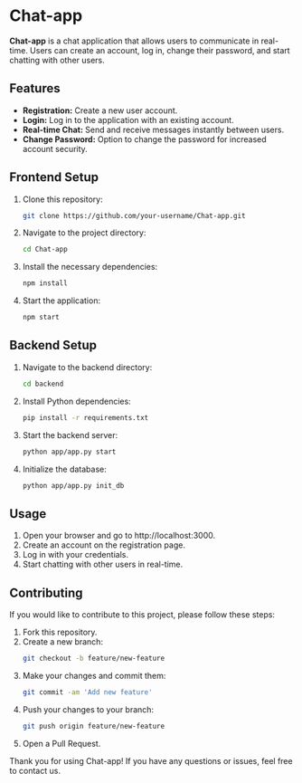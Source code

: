 # Chat-app

**Chat-app** is a chat application that allows users to communicate in real-time. Users can create an account, log in, change their password, and start chatting with other users.

## Features

- **Registration:** Create a new user account.
- **Login:** Log in to the application with an existing account.
- **Real-time Chat:** Send and receive messages instantly between users.
- **Change Password:** Option to change the password for increased account security.

## Frontend Setup

1. Clone this repository:
   ```bash
   git clone https://github.com/your-username/Chat-app.git

   ```
2. Navigate to the project directory:
   ```bash
   cd Chat-app

   ```
3. Install the necessary dependencies:
   ```bash
   npm install

   ```
4. Start the application:
   ```bash
   npm start
   ```

## Backend Setup

1. Navigate to the backend directory:

   ```bash
   cd backend

   ```

2. Install Python dependencies:

   ```bash
   pip install -r requirements.txt

   ```

3. Start the backend server:

   ```bash
   python app/app.py start

   ```

4. Initialize the database:
   ```bash
   python app/app.py init_db
   ```

## Usage

1. Open your browser and go to http://localhost:3000.
2. Create an account on the registration page.
3. Log in with your credentials.
4. Start chatting with other users in real-time.

## Contributing

If you would like to contribute to this project, please follow these steps:

1. Fork this repository.
2. Create a new branch:
   ```bash
   git checkout -b feature/new-feature

   ```
3. Make your changes and commit them:
   ```bash
   git commit -am 'Add new feature'

   ```
4. Push your changes to your branch:
   ```bash
   git push origin feature/new-feature
   ```
5. Open a Pull Request.

Thank you for using Chat-app! If you have any questions or issues, feel free to contact us.
